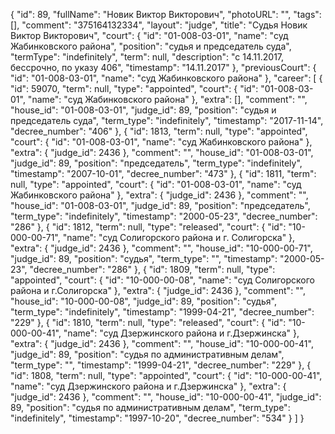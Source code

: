 {
    "id": 89,
    "fullName": "Новик Виктор Викторович",
    "photoURL": "",
    "tags": [],
    "comment": "375164132334",
    "layout": "judge",
    "title": "Судья Новик Виктор Викторович",
    "court": {
        "id": "01-008-03-01",
        "name": "суд Жабинковского района",
        "position": "судья и председатель суда",
        "termType": "indefinitely",
        "term": null,
        "description": "c 14.11.2017, бессрочно, по указу 406",
        "timestamp": "14.11.2017"
    },
    "previousCourt": {
        "id": "01-008-03-01",
        "name": "суд Жабинковского района"
    },
    "career": [
        {
            "id": 59070,
            "term": null,
            "type": "appointed",
            "court": {
                "id": "01-008-03-01",
                "name": "суд Жабинковского района"
            },
            "extra": [],
            "comment": "",
            "house_id": "01-008-03-01",
            "judge_id": 89,
            "position": "судья и председатель суда",
            "term_type": "indefinitely",
            "timestamp": "2017-11-14",
            "decree_number": "406"
        },
        {
            "id": 1813,
            "term": null,
            "type": "appointed",
            "court": {
                "id": "01-008-03-01",
                "name": "суд Жабинковского района"
            },
            "extra": {
                "judge_id": 2436
            },
            "comment": "",
            "house_id": "01-008-03-01",
            "judge_id": 89,
            "position": "председатель",
            "term_type": "indefinitely",
            "timestamp": "2007-10-01",
            "decree_number": "473"
        },
        {
            "id": 1811,
            "term": null,
            "type": "appointed",
            "court": {
                "id": "01-008-03-01",
                "name": "суд Жабинковского района"
            },
            "extra": {
                "judge_id": 2436
            },
            "comment": "",
            "house_id": "01-008-03-01",
            "judge_id": 89,
            "position": "председатель",
            "term_type": "indefinitely",
            "timestamp": "2000-05-23",
            "decree_number": "286"
        },
        {
            "id": 1812,
            "term": null,
            "type": "released",
            "court": {
                "id": "10-000-00-71",
                "name": "суд Солигорского района и г. Солигорска"
            },
            "extra": {
                "judge_id": 2436
            },
            "comment": "",
            "house_id": "10-000-00-71",
            "judge_id": 89,
            "position": "судья",
            "term_type": "",
            "timestamp": "2000-05-23",
            "decree_number": "286"
        },
        {
            "id": 1809,
            "term": null,
            "type": "appointed",
            "court": {
                "id": "10-000-00-08",
                "name": "суд Солигорского района и г.Солигорска"
            },
            "extra": {
                "judge_id": 2436
            },
            "comment": "",
            "house_id": "10-000-00-08",
            "judge_id": 89,
            "position": "судья",
            "term_type": "indefinitely",
            "timestamp": "1999-04-21",
            "decree_number": "229"
        },
        {
            "id": 1810,
            "term": null,
            "type": "released",
            "court": {
                "id": "10-000-00-41",
                "name": "суд Дзержинского района и г.Дзержинска"
            },
            "extra": {
                "judge_id": 2436
            },
            "comment": "",
            "house_id": "10-000-00-41",
            "judge_id": 89,
            "position": "судья по административным делам",
            "term_type": "",
            "timestamp": "1999-04-21",
            "decree_number": "229"
        },
        {
            "id": 1808,
            "term": null,
            "type": "appointed",
            "court": {
                "id": "10-000-00-41",
                "name": "суд Дзержинского района и г.Дзержинска"
            },
            "extra": {
                "judge_id": 2436
            },
            "comment": "",
            "house_id": "10-000-00-41",
            "judge_id": 89,
            "position": "судья по административным делам",
            "term_type": "indefinitely",
            "timestamp": "1997-10-20",
            "decree_number": "534"
        }
    ]
}